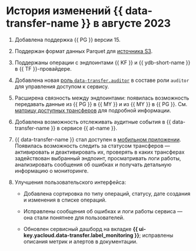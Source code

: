 # История изменений {{ data-transfer-name }} в августе 2023

1. Добавлена поддержка {{ PG }} версии 15.
1. Поддержан формат данных Parquet для [источника S3](../operations/endpoint/source/s3.md).
1. Поддержаны операции с эндпоинтами {{ KF }} и {{ ydb-short-name }} в {{ TF }}-провайдере.

1. Добавлена новая [роль `data-transfer.auditor`](../security/index.md##roles-list) в составе роли `auditor` для управления доступом к сервису.

1. Расширена связность между эндпоинтами: появилась возможность передавать данные из {{ PG }} в {{ MY }} и из {{ MY }} в {{ PG }}. См. [матрицу доступных трансферов](../transfer-matrix.md) для подробной информации.

1. Добавлена возможность отслеживать аудитные события в {{ data-transfer-name }} в сервисе {{ at-name }}.

1. {{ data-transfer-name }} стал доступен в [мобильном приложении](/mobile-app). Появилась возможность следить за статусом трансферов — активировать и деактивировать их, проверять в каких трансферах задействован выбранный эндпоинт, просматривать логи работы, анализировать сообщения об ошибках и получать детальную информацию о мониторинге.

1. Улучшения пользовательского интерфейса:

    * Добавлена сортировка по типу операций, статусу, дате создания и изменения в списке операций.

    * Исправлены сообщения об ошибках и логи работы сервиса — она стали понятнее для пользователей.

    * Обновлен сервисный дашборд на вкладке **{{ ui-key.yacloud.data-transfer.label_monitoring }}**; исправлены описания метрик и алертов в документации.